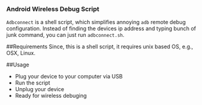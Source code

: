 ### Android Wireless Debug Script
`Adbconnect` is a shell script, which simplifies annoying `adb` remote debug configuration. Instead of finding the devices ip address and typing bunch of junk command, you can just run `adbconnect.sh`.

##Requirements
Since, this is a shell script, it requires unix based OS, e.g., OSX, Linux.

##Usage
- Plug your device to your computer via USB
- Run the script
- Unplug your device
- Ready for wireless debuging